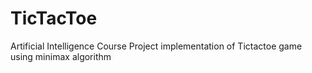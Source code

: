 # TicTacToe

Artificial Intelligence Course Project implementation of Tictactoe game using minimax algorithm
